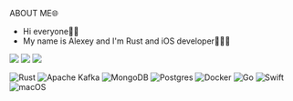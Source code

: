 ABOUT ME🌐

- Hi everyone👋🏽
- My name is Alexey and I'm Rust and iOS developer👨🏽‍💻

![](https://github-profile-summary-cards.vercel.app/api/cards/profile-details?username=azarenkov&theme=buefy)
![](https://github-profile-summary-cards.vercel.app/api/cards/repos-per-language?username=azarenkov&theme=buefy)
![](https://github-profile-summary-cards.vercel.app/api/cards/stats?username=azarenkov&theme=buefy)

![Rust](https://img.shields.io/badge/rust-%23000000.svg?style=for-the-badge&logo=rust&logoColor=blue)
![Apache Kafka](https://img.shields.io/badge/Apache%20Kafka-000?style=for-the-badge&logo=apachekafka)
![MongoDB](https://img.shields.io/badge/MongoDB-%234ea94b.svg?style=for-the-badge&logo=mongodb&logoColor=white)
![Postgres](https://img.shields.io/badge/postgres-%23316192.svg?style=for-the-badge&logo=postgresql&logoColor=white)
![Docker](https://img.shields.io/badge/docker-%230db7ed.svg?style=for-the-badge&logo=docker&logoColor=white)
![Go](https://img.shields.io/badge/go-%2300ADD8.svg?style=for-the-badge&logo=go&logoColor=white)
![Swift](https://img.shields.io/badge/swift-F54A2A?style=for-the-badge&logo=swift&logoColor=white)
![macOS](https://img.shields.io/badge/mac%20os-000000?style=for-the-badge&logo=macos&logoColor=F0F0F0)
